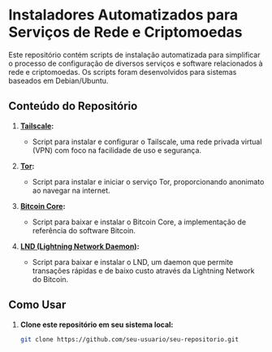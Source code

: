 # Instaladores Automatizados para Serviços de Rede e Criptomoedas

Este repositório contém scripts de instalação automatizada para simplificar o processo de configuração de diversos serviços e software relacionados à rede e criptomoedas. Os scripts foram desenvolvidos para sistemas baseados em Debian/Ubuntu.

## Conteúdo do Repositório

1. **[Tailscale](tailscale.sh):**
   - Script para instalar e configurar o Tailscale, uma rede privada virtual (VPN) com foco na facilidade de uso e segurança.

2. **[Tor](tor.sh):**
   - Script para instalar e iniciar o serviço Tor, proporcionando anonimato ao navegar na internet.

3. **[Bitcoin Core](bitcoin.sh):**
   - Script para baixar e instalar o Bitcoin Core, a implementação de referência do software Bitcoin.

4. **[LND (Lightning Network Daemon)](lightning.sh):**
   - Script para baixar e instalar o LND, um daemon que permite transações rápidas e de baixo custo através da Lightning Network do Bitcoin.

## Como Usar

1. **Clone este repositório em seu sistema local:**
   ```bash
   git clone https://github.com/seu-usuario/seu-repositorio.git
